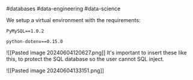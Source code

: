 #databases #data-engineering #data-science 

We setup a virtual environment with the requirements:
```
PyMySQL==1.0.2

python-dotenv==0.15.0
```

![[Pasted image 20240604120627.png]]
It's important to insert these like this, to protect the SQL database so the user cannot SQL inject.

![[Pasted image 20240604133151.png]]